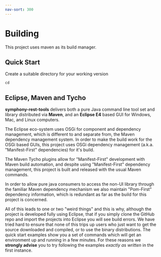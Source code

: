 ```yaml
---
nav-sort: 300
---
```

# Building
This project uses maven as its build manager.
## Quick Start
Create a suitable directory for your working version 
```
cd
```

## Eclipse, Maven and Tycho
**symphony-rest-tools** delivers both a pure Java command line tool set and library distributed via **Maven**, and an **Eclipse E4** based GUI for Windows, Mac, and Linux computers.

The Eclipse eco-system uses OSGi for component and dependency management, which is different to and separate from, the Maven dependency management system. In order to make the build work for the OSGi based GUIs, this project uses OSGi dependency management (a.k.a. "Manifest-First" dependencies) for it's build.

The Maven Tycho plugins allow for "Manifest-First" development with Maven build automation, and despite using "Manifest-First" dependency management, this project is built and released with the usual Maven commands.

In order to allow pure java consumers to access the non-UI library through the familiar Maven dependency mechanism we also maintain "Pom-First" dependency information, which is redundant as far as the build for this project is concerned.

All of this leads to one or two "weird things" and this is why, although the project is developed fully using Eclipse, that if you simply clone the GitHub repo and import the projects into Eclipse you will see build errors. We have tried hard to ensure that none of this trips up users who just want to get the source downloaded and compiled, or to use the binary distributions. The quick start examples show you a set of commands which will get an environment up and running in a few minutes. For these reasons we **strongly advise** you to try following the examples _exactly as written_ in the first instance.
